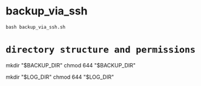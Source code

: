 # backup_via_ssh
```
bash backup_via_ssh.sh
```
# `directory structure and permissions`

mkdir "$BACKUP_DIR"
chmod 644 "$BACKUP_DIR"

mkdir "$LOG_DIR"
chmod 644 "$LOG_DIR"
